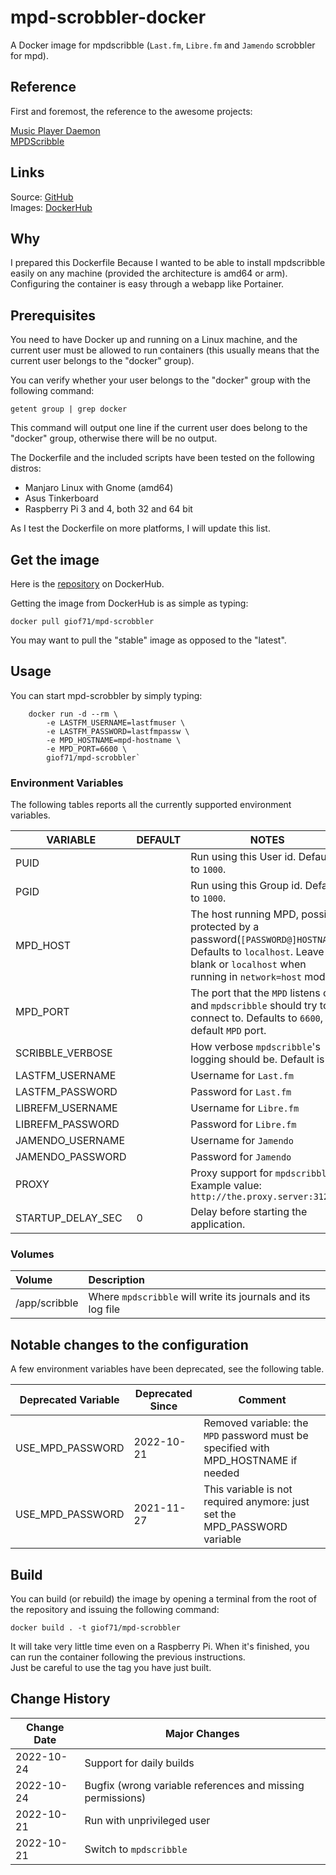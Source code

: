 # mpd-scrobbler-docker

A Docker image for mpdscribble (`Last.fm`, `Libre.fm` and `Jamendo` scrobbler for mpd).

## Reference

First and foremost, the reference to the awesome projects:

[Music Player Daemon](https://www.musicpd.org/)  
[MPDScribble](https://www.musicpd.org/clients/mpdscribble/)

## Links

Source: [GitHub](https://github.com/giof71/mpd-scrobbler-docker)  
Images: [DockerHub](https://hub.docker.com/r/giof71/mpd-scrobbler)

## Why

I prepared this Dockerfile Because I wanted to be able to install mpdscribble easily on any machine (provided the architecture is amd64 or arm). Configuring the container is easy through a webapp like Portainer.

## Prerequisites

You need to have Docker up and running on a Linux machine, and the current user must be allowed to run containers (this usually means that the current user belongs to the "docker" group).

You can verify whether your user belongs to the "docker" group with the following command:

`getent group | grep docker`

This command will output one line if the current user does belong to the "docker" group, otherwise there will be no output.

The Dockerfile and the included scripts have been tested on the following distros:

- Manjaro Linux with Gnome (amd64)
- Asus Tinkerboard
- Raspberry Pi 3 and 4, both 32 and 64 bit

As I test the Dockerfile on more platforms, I will update this list.

## Get the image

Here is the [repository](https://hub.docker.com/repository/docker/giof71/mpd-scrobbler) on DockerHub.

Getting the image from DockerHub is as simple as typing:

`docker pull giof71/mpd-scrobbler`

You may want to pull the "stable" image as opposed to the "latest".

## Usage

You can start mpd-scrobbler by simply typing:

```text
    docker run -d --rm \
        -e LASTFM_USERNAME=lastfmuser \
        -e LASTFM_PASSWORD=lastfmpassw \
        -e MPD_HOSTNAME=mpd-hostname \
        -e MPD_PORT=6600 \
        giof71/mpd-scrobbler`
```

### Environment Variables

The following tables reports all the currently supported environment variables.

VARIABLE | DEFAULT | NOTES
---|---|---
PUID||Run using this User id. Defaults to `1000`.
PGID||Run using this Group id. Defaults to `1000`.
MPD_HOST||The host running MPD, possibly protected by a password(`[PASSWORD@]HOSTNAME`). Defaults to `localhost`. Leave blank or `localhost` when running in `network=host` mode.
MPD_PORT||The port that the `MPD` listens on and `mpdscribble` should try to connect to. Defaults to `6600`, the default `MPD` port.
SCRIBBLE_VERBOSE||How verbose `mpdscribble`'s logging should be. Default is 1.
LASTFM_USERNAME||Username for `Last.fm`
LASTFM_PASSWORD||Password for `Last.fm`
LIBREFM_USERNAME||Username for `Libre.fm`
LIBREFM_PASSWORD||Password for `Libre.fm`
JAMENDO_USERNAME||Username for `Jamendo`
JAMENDO_PASSWORD||Password for `Jamendo`
PROXY||Proxy support for `mpdscribble`. Example value: `http://the.proxy.server:3128`
STARTUP_DELAY_SEC|0|Delay before starting the application.

### Volumes

Volume|Description
:---|:---
/app/scribble|Where `mpdscribble` will write its journals and its log file

## Notable changes to the configuration

A few environment variables have been deprecated, see the following table.

Deprecated Variable|Deprecated Since|Comment
---|---|---
USE_MPD_PASSWORD|2022-10-21|Removed variable: the `MPD` password must be specified with MPD_HOSTNAME if needed
USE_MPD_PASSWORD|2021-11-27|This variable is not required anymore: just set the MPD_PASSWORD variable

## Build

You can build (or rebuild) the image by opening a terminal from the root of the repository and issuing the following command:

`docker build . -t giof71/mpd-scrobbler`

It will take very little time even on a Raspberry Pi. When it's finished, you can run the container following the previous instructions.  
Just be careful to use the tag you have just built.

## Change History

Change Date|Major Changes
---|---
2022-10-24|Support for daily builds
2022-10-24|Bugfix (wrong variable references and missing permissions)
2022-10-21|Run with unprivileged user
2022-10-21|Switch to `mpdscribble`
